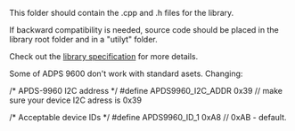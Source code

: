 This folder should contain the .cpp and .h files for the library. 

If backward compatibility is needed, source code should be placed in the library root folder and in a "utilyt" folder. 

Check out the [library specification](https://github.com/arduino/Arduino/wiki/Arduino-IDE-1.5:-Library-specification) for more details. 

Some of ADPS 9600 don't work with standard asets.
Changing:

/* APDS-9960 I2C address */
#define APDS9960_I2C_ADDR       0x39 // make sure your device I2C adress is 0x39

/* Acceptable device IDs */
#define APDS9960_ID_1           0xA8 // 0xAB - default. 
